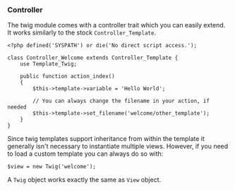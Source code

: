 ### Controller

The twig module comes with a controller trait which you can easily
extend. It works similarly to the stock `Controller_Template`.

	<?php defined('SYSPATH') or die('No direct script access.');

	class Controller_Welcome extends Controller_Template {
        use Template_Twig;

		public function action_index()
		{
			$this->template->variable = 'Hello World';

			// You can always change the filename in your action, if needed
			$this->template->set_filename('welcome/other_template');
		}
	}

Since twig templates support inheritance from within the
template it generally isn't necessary to instantiate multiple views. However, if you need to load a custom template you can always do so with:

	$view = new Twig('welcome');

A `Twig` object works exactly the same as `View` object.
